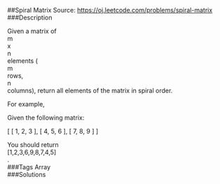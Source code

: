 ##Spiral Matrix
Source: https://oj.leetcode.com/problems/spiral-matrix  
###Description

                
Given a matrix of   
m  
 x   
n  
 elements (  
m  
 rows,   
n  
 columns), return all elements of the matrix in spiral order.
  


  

For example,  

Given the following matrix:
  

  

[
 [ 1, 2, 3 ],
 [ 4, 5, 6 ],
 [ 7, 8, 9 ]
]
  

  

You should return   
[1,2,3,6,9,8,7,4,5]  
.  
###Tags
Array  
###Solutions